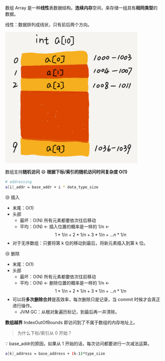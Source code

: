 数组 Array 是一种**线性**表数据结构。**连续内存**空间，来存储一组具有**相同类型**的数据。

线性：数据排列成线状，只有前后两个方向。



<img src="03_array.assets/image-20240703213350150.png" alt="image-20240703213350150" style="zoom: 67%;" />



数组支持**随机访问** :smile: **根据下标/索引的随机访问时间复杂度 O(1)**

```bash
# addressing
a[i]_addr = base_addr + i * data_type_size
```

:cry: 插入

- 末尾：O(1)
- 头部
  - 最坏：O(N) 所有元素都要依次往后移动
  - 平均：O(N) ← 插入位置的概率是一样的 1/n ← $$1*1/n+2*1/n+3*1/n+...n*1/n$$
- 对于无序数组：只要将第 k 位的移动到最后，将新元素插入到第 k 位。

:cry: 删除

- 末尾：O(1)
- 头部
  - 最坏：O(N) 所有元素都要依次往前移动
  - 平均：O(N) ← 删除位置的概率是一样的 1/n ← $$1*1/n+2*1/n+3*1/n+...n*1/n$$
- 可以将**多次删除合并**提高效率，每次删除只是记录，当 commit 时候才会真正进行操作。
  - JVM GC：从根对象遍历标记，到最后再一并清除。



**数组越界** IndexOutOfBounds 即访问到了不属于数组的内存地址上。



> 为什么下标/索引从 0 开始？

∵ base_addr的原因，如果从 1 开始的话，每次访问都要进行一次减法运算。

```bash
a[k]_address = base_address + (k-1)*type_size
```

